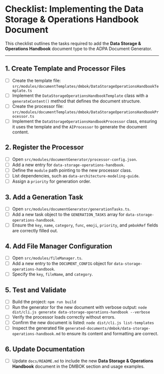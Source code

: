 # Checklist: Implementing the Data Storage & Operations Handbook Document

This checklist outlines the tasks required to add the **Data Storage & Operations Handbook** document type to the ADPA Document Generator.

---

## 1. Create Template and Processor Files

- [ ] Create the template file: `src/modules/documentTemplates/dmbok/DataStorageOperationsHandbookTemplate.ts`
- [ ] Implement the `DataStorageOperationsHandbookTemplate` class with a `generateContent()` method that defines the document structure.
- [ ] Create the processor file: `src/modules/documentTemplates/dmbok/DataStorageOperationsHandbookProcessor.ts`
- [ ] Implement the `DataStorageOperationsHandbookProcessor` class, ensuring it uses the template and the `AIProcessor` to generate the document content.

## 2. Register the Processor

- [ ] Open `src/modules/documentGenerator/processor-config.json`.
- [ ] Add a new entry for `data-storage-operations-handbook`.
- [ ] Define the `module` path pointing to the new processor class.
- [ ] List dependencies, such as `data-architecture-modeling-guide`.
- [ ] Assign a `priority` for generation order.

## 3. Add a Generation Task

- [ ] Open `src/modules/documentGenerator/generationTasks.ts`.
- [ ] Add a new task object to the `GENERATION_TASKS` array for `data-storage-operations-handbook`.
- [ ] Ensure the `key`, `name`, `category`, `func`, `emoji`, `priority`, and `pmbokRef` fields are correctly filled out.

## 4. Add File Manager Configuration

- [ ] Open `src/modules/fileManager.ts`.
- [ ] Add a new entry to the `DOCUMENT_CONFIG` object for `data-storage-operations-handbook`.
- [ ] Specify the `key`, `fileName`, and `category`.

## 5. Test and Validate

- [ ] Build the project: `npm run build`
- [ ] Run the generator for the new document with verbose output: `node dist/cli.js generate data-storage-operations-handbook --verbose`
- [ ] Verify the processor loads correctly without errors.
- [ ] Confirm the new document is listed: `node dist/cli.js list-templates`
- [ ] Inspect the generated file `generated-documents/dmbok/data-storage-operations-handbook.md` to ensure its content and formatting are correct.

## 6. Update Documentation

- [ ] Update `docs/README.md` to include the new **Data Storage & Operations Handbook** document in the DMBOK section and usage examples.

